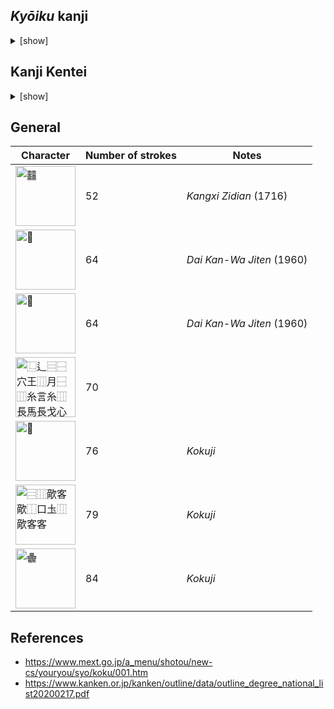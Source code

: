 ## _Kyōiku_ kanji

<details>
<summary>[show]</summary>

| Character | Number of strokes | Grade |
|---|---|---|
| 森 | 12 | 1 |
| 曜 | 18 | 2 |
| 顔 | 18 | 2 |
| 題 | 18 | 3 |
| 競 | 20 | 4 |
| 議 | 20 | 4 |
| 護 | 20 | 5 |
| 臓 | 19 | 6 |
| 警 | 19 | 6 |

</details>

## Kanji Kentei

<details>
<summary>[show]</summary>

| Character | Number of strokes | Level |
|---|---|---|
| 鑑 | 23 | 4 |
| 顧 | 21 | 3 |
| 魔 | 21 | 3 |
| 艦 | 21 | 2.5 |
| 鬱 | 29 | 2 |
| 鸚 | 28 | 1.5 |
| 麤 | 33 | 1 |

</details>

## General

| Character | Number of strokes | Notes |
|---|---|---|
| <img alt="䨻" src="https://glyphwiki.org/glyph/u4a3b.png" width="96" height="96"> | 52 | _Kangxi Zidian_ (1716) |
| <img alt="𠔻" src="https://glyphwiki.org/glyph/u2053b.png" width="96" height="96"> | 64 | _Dai Kan-Wa Jiten_ (1960) |
| <img alt="𪚥" src="https://glyphwiki.org/glyph/u2a6a5.png" width="96" height="96"> | 64 | _Dai Kan-Wa Jiten_ (1960) |
| <img alt="⿺⻍⿳⿱穴王⿲月⿱⿲糸言糸⿲長馬長戈心" src="https://github.com/user-attachments/assets/fe24dcab-59f2-4e56-b1b7-b37aa88b9a37" width="96" height="96"> | 70 | |
| <img alt="𰽔" src="https://glyphwiki.org/glyph/u30f54.png" width="96" height="96"> | 76 | _Kokuji_ |
| <img alt="⿳⿲歒客歒⿰口圡⿲歒客客" src="https://github.com/user-attachments/assets/6cd4eab1-fb92-4c4b-9259-6d5f66833d22" width="96" height="96"> | 79 | _Kokuji_ |
| <img alt="𱁬" src="https://github.com/user-attachments/assets/76e9724f-63a1-4842-bd8f-1a2ca06f2bd8" width="96" height="96"> | 84 | _Kokuji_ |

## References

* https://www.mext.go.jp/a_menu/shotou/new-cs/youryou/syo/koku/001.htm
* https://www.kanken.or.jp/kanken/outline/data/outline_degree_national_list20200217.pdf
